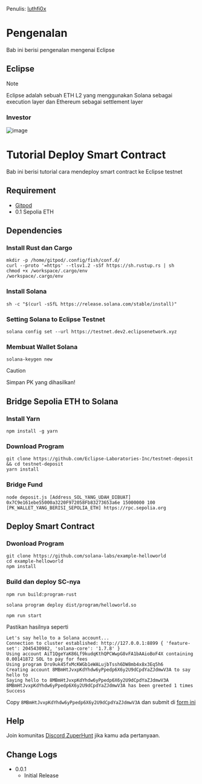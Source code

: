 Penulis: [luthfi0x](https://www.twitter.com/luthfi0x)

# Pengenalan
Bab ini berisi pengenalan mengenai Eclipse

## Eclipse
> [!NOTE]
> Eclipse adalah sebuah ETH L2 yang menggunakan Solana sebagai execution layer dan Ethereum sebagai settlement layer

### Investor
![image](https://github.com/ZuperHunt/Eclipse-Testnet/assets/33769324/173b8277-91c0-43d9-ba8b-cf9a0622a0b3)

# Tutorial Deploy Smart Contract
Bab ini berisi tutorial cara mendeploy smart contract ke Eclipse testnet

## Requirement
- [Gitpod](https://www.notion.so/luthfi0x/a0d4305fcce84d0da856f3d58765eaf1?v=288fd59d31ae4295ac44a566bf971649&p=a82c45e276ea436986959e83d26b32f8&pm=c)
- 0.1 Sepolia ETH
  
## Dependencies

### Install Rust dan Cargo
```
mkdir -p /home/gitpod/.config/fish/conf.d/
curl --proto '=https' --tlsv1.2 -sSf https://sh.rustup.rs | sh
chmod +x /workspace/.cargo/env
/workspace/.cargo/env
```

### Install Solana
```
sh -c "$(curl -sSfL https://release.solana.com/stable/install)"
```

### Setting Solana to Eclipse Testnet
```
solana config set --url https://testnet.dev2.eclipsenetwork.xyz
```

### Membuat Wallet Solana
```
solana-keygen new
```
> [!CAUTION]
> Simpan PK yang dihasilkan!

## Bridge Sepolia ETH to Solana

### Install Yarn

```
npm install -g yarn
```

### Download Program
```
git clone https://github.com/Eclipse-Laboratories-Inc/testnet-deposit && cd testnet-deposit
yarn install
```

### Bridge Fund

```
node deposit.js [Address_SOL_YANG_UDAH_DIBUAT] 0x7C9e161ebe55000a3220F972058Fb83273653a6e 15000000 100 [PK_WALLET_YANG_BERISI_SEPOLIA_ETH] https://rpc.sepolia.org
```

## Deploy Smart Contract

### Dwonload Program
```
git clone https://github.com/solana-labs/example-helloworld
cd example-helloworld
npm install
```

### Build dan deploy SC-nya
```
npm run build:program-rust
```
```
solana program deploy dist/program/helloworld.so
```
```
npm run start
```
Pastikan hasilnya seperti
```
Let's say hello to a Solana account...
Connection to cluster established: http://127.0.0.1:8899 { 'feature-set': 2045430982, 'solana-core': '1.7.8' }
Using account AiT1QgeYaK86Lf9kudqKthQPCWwpG8vFA1bAAioBoF4X containing 0.00141872 SOL to pay for fees
Using program Dro9uk45fxMcKWGb1eWALujbTssh6DW8mb4x8x3Eq5h6
Creating account 8MBmHtJvxpKdYhdw6yPpedp6X6y2U9dCpdYaZJdmwV3A to say hello to
Saying hello to 8MBmHtJvxpKdYhdw6yPpedp6X6y2U9dCpdYaZJdmwV3A
8MBmHtJvxpKdYhdw6yPpedp6X6y2U9dCpdYaZJdmwV3A has been greeted 1 times
Success
```
Copy `8MBmHtJvxpKdYhdw6yPpedp6X6y2U9dCpdYaZJdmwV3A` dan submit di [form ini](https://forms.gle/yJfFABQDPmpvgzAf7)

## Help

Join komunitas [Discord ZuperHunt](https://t.co/n7TeWVlA48) jika kamu ada pertanyaan.

## Change Logs

* 0.0.1
    * Initial Release
